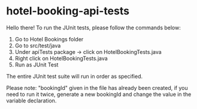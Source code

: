 # hotel-booking-api-tests

Hello there!
To run the JUnit tests, please follow the commands below:

1. Go to Hotel Bookings folder
2. Go to src/test/java
3. Under apiTests package -> click on HotelBookingTests.java
4. Right click on HotelBookingTests.java
5. Run as JUnit Test

The entire JUnit test suite will run in order as specified.

Please note: "bookingId" given in the file has already been created, if you need to run it twice, generate a new bookingId and change the value in the variable declaration.
